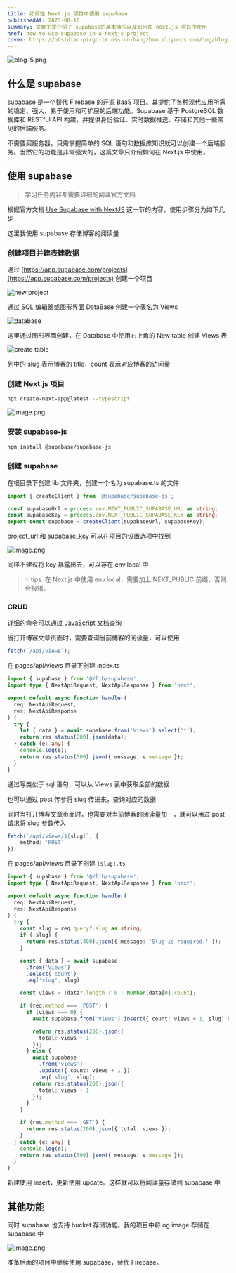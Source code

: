 ```yaml
---
title: 如何在 Next.js 项目中使用 supabase
publishedAt: 2023-08-16
summary: 文章主要介绍了 supabase的基本情况以及如何在 next.js 项目中使用
href: how-to-use-supabase-in-a-nextjs-project
cover: https://obsidian-picgo-le.oss-cn-hangzhou.aliyuncs.com/img/blog-5.png
---
```

![blog-5.png](https://obsidian-picgo-le.oss-cn-hangzhou.aliyuncs.com/img/blog-5.png)

## 什么是 supabase

[supabase](https://supabase.com/) 是一个替代 Firebase 的开源 BaaS 项目。其提供了各种现代应用所需的稳定、强大、易于使用和可扩展的后端功能。Supabase 基于 PostgreSQL 数据库和 RESTful API 构建，并提供身份验证、实时数据推送、存储和其他一些常见的后端服务。

不需要买服务器，只需掌握简单的 SQL 语句和数据库知识就可以创建一个后端服务。当然它的功能是非常强大的，这篇文章只介绍如何在 Next.js 中使用。

## 使用 supabase

>学习任务内容都需要详细的阅读官方文档

根据官方文档 [Use Supabase with NextJS](https://supabase.com/docs/guides/getting-started/quickstarts/nextjs) 这一节的内容，使用步骤分为如下几步

这里我使用 supabase 存储博客的阅读量

### 创建项目并建表建数据

通过 [https://app.supabase.com/projects](https://app.supabase.com/projects) 创建一个项目

![new project](https://obsidian-picgo-le.oss-cn-hangzhou.aliyuncs.com/img/202304281348913.png)

通过 SQL 编辑器或图形界面 DataBase 创建一个表名为 Views

![database](https://obsidian-picgo-le.oss-cn-hangzhou.aliyuncs.com/img/202304281355938.png)

这里通过图形界面创建，在 Database 中使用右上角的 New table 创建 Views 表

![create table](https://obsidian-picgo-le.oss-cn-hangzhou.aliyuncs.com/img/20230428140235.png)

列中的 slug 表示博客的 title，count 表示对应博客的访问量

### 创建 Next.js 项目

```bash
npx create-next-app@latest --typescript
```

![image.png](https://obsidian-picgo-le.oss-cn-hangzhou.aliyuncs.com/img/20230428141104.png)

### 安装 supabase-js

```bash
npm install @supabase/supabase-js
```

### 创建 supabase

在根目录下创建 lib 文件夹，创建一个名为 supabase.ts 的文件

```typescript
import { createClient } from '@supabase/supabase-js';

const supabaseUrl = process.env.NEXT_PUBLIC_SUPABASE_URL as string;
const supabaseKey = process.env.NEXT_PUBLIC_SUPABASE_KEY as string;
export const supabase = createClient(supabaseUrl, supabaseKey);
```

project_url 和 supabase_key 可以在项目的设置选项中找到

![image.png](https://obsidian-picgo-le.oss-cn-hangzhou.aliyuncs.com/img/20230428142236.png)

同样不建议将 key 暴露出去，可以存在 env.local 中

>💡 tips: 在 Next.js 中使用 env.local，需要加上 NEXT_PUBLIC 前缀，否则会报错。

### CRUD

详细的命令可以通过 [JavaScript](https://supabase.com/docs/reference/javascript/installing) 文档查询

当打开博客文章页面时，需要查询当前博客的阅读量，可以使用

```typescript
fetch(`/api/views`);
```

在 pages/api/views 目录下创建 index.ts

```typescript
import { supabase } from '@/lib/supabase';
import type { NextApiRequest, NextApiResponse } from 'next';

export default async function handler(
  req: NextApiRequest,
  res: NextApiResponse
) {
  try {
    let { data } = await supabase.from('Views').select('*');
    return res.status(200).json(data);
  } catch (e: any) {
    console.log(e);
    return res.status(500).json({ message: e.message });
  }
}
```

通过写类似于 sql 语句，可以从 Views 表中获取全部的数据

也可以通过 post 传参将 slug 传进来，查询对应的数据

同时当打开博客文章页面时，也需要对当前博客的阅读量加一，就可以用过 post 请求将 slug 参数传入

```typescript
fetch(`/api/views/${slug}`, {
	method: 'POST'
});
```

在 pages/api/views 目录下创建 `[slug].ts`

```typescript
import { supabase } from '@/lib/supabase';
import type { NextApiRequest, NextApiResponse } from 'next';

export default async function handler(
  req: NextApiRequest,
  res: NextApiResponse
) {
  try {
    const slug = req.query?.slug as string;
    if (!slug) {
      return res.status(400).json({ message: 'Slug is required.' });
    }

    const { data } = await supabase
      .from('Views')
      .select('count')
      .eq('slug', slug);

    const views = !data?.length ? 0 : Number(data[0].count);

    if (req.method === 'POST') {
      if (views === 0) {
        await supabase.from('Views').insert({ count: views + 1, slug: slug });

        return res.status(200).json({
          total: views + 1
        });
      } else {
        await supabase
          .from('views')
          .update({ count: views + 1 })
          .eq('slug', slug);
        return res.status(200).json({
          total: views + 1
        });
      }
    }

    if (req.method === 'GET') {
      return res.status(200).json({ total: views });
    }
  } catch (e: any) {
    console.log(e);
    return res.status(500).json({ message: e.message });
  }
}
```

新建使用 insert，更新使用 update。这样就可以将阅读量存储到 supabase 中

## 其他功能

同时 supabase 也支持 bucket 存储功能。我的项目中将 og image 存储在 supabase 中

![image.png](https://obsidian-picgo-le.oss-cn-hangzhou.aliyuncs.com/img/20230428145812.png)

准备后面的项目中继续使用 supabase，替代 Firebase。
